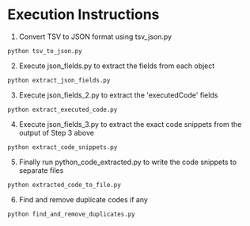 # Execution Instructions

1. Convert TSV to JSON format using tsv_json.py

`python tsv_to_json.py`

2. Execute json_fields.py to extract the fields from each object

`python extract_json_fields.py`

3. Execute json_fields_2.py to extract the 'executedCode' fields

`python extract_executed_code.py`

4. Execute json_fields_3.py to extract the exact code snippets from the output of Step 3 above

`python extract_code_snippets.py`

5. Finally run python_code_extracted.py to write the code snippets to separate files

`python extracted_code_to_file.py`

6. Find and remove duplicate codes if any

`python find_and_remove_duplicates.py`

